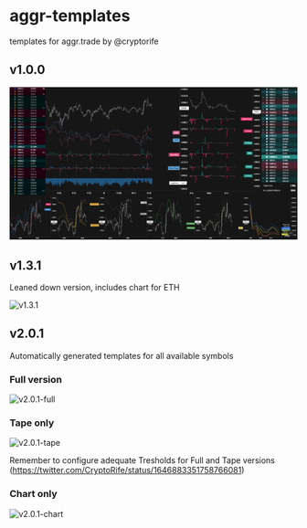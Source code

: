 # aggr-templates
templates for aggr.trade by @cryptorife

## v1.0.0

![v1.0.0](https://github.com/cryptorife/aggr-templates/blob/master/screenshots/v1.0.0.jpg)

## v1.3.1

Leaned down version, includes chart for ETH

![v1.3.1](https://github.com/cryptorife/master/blob/master/v1.3.1.jpg?raw=true)

## v2.0.1


Automatically generated templates for all available symbols

### Full version

![v2.0.1-full](https://github.com/cryptorife/master/blob/master/v2.0.1-full.jpg?raw=true)

### Tape only

![v2.0.1-tape](https://github.com/cryptorife/master/blob/master/v2.0.1-tape.jpg?raw=true)

Remember to configure adequate Tresholds for Full and Tape versions (https://twitter.com/CryptoRife/status/1646883351758766081)

### Chart only

![v2.0.1-chart](https://github.com/cryptorife/master/blob/master/v2.0.1-chart.jpg?raw=true)

